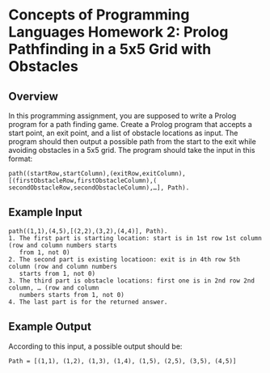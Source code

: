 # Concepts of Programming Languages Homework 2: Prolog Pathfinding in a 5x5 Grid with Obstacles

## Overview

In this programming assignment, you are supposed to write a Prolog program for a path finding
game.
Create a Prolog program that accepts a start point, an exit point, and a list of obstacle locations as
input. The program should then output a possible path from the start to the exit while avoiding
obstacles in a 5x5 grid.
The program should take the input in this format:
```text
path((startRow,startColumn),(exitRow,exitColumn),[(firstObstacleRow,firstObstacleColumn),(
secondObstacleRow,secondObstacleColumn),…], Path).
```

## Example Input
```text
path((1,1),(4,5),[(2,2),(3,2),(4,4)], Path).
1. The first part is starting location: start is in 1st row 1st column (row and column numbers starts
   from 1, not 0)
2. The second part is existing locatioon: exit is in 4th row 5th column (row and column numbers
   starts from 1, not 0)
3. The third part is obstacle locations: first one is in 2nd row 2nd column, … (row and column
   numbers starts from 1, not 0)
4. The last part is for the returned answer.
```

## Example Output
According to this input, a possible output should be:
```text
Path = [(1,1), (1,2), (1,3), (1,4), (1,5), (2,5), (3,5), (4,5)]
